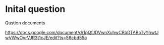  
<h1>Inital question</h1> 

Qustion documents

https://docs.google.com/document/d/1pQfJDVwnXuhwCBbDTABoTvYhwtJwVWwOvrVJR3t1cJE/edit?ts=56cbd55a
